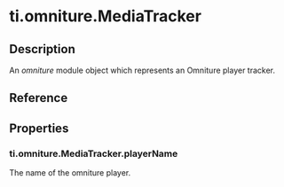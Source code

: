 # ti.omniture.MediaTracker

## Description

An _omniture_ module object which represents an Omniture player tracker.

## Reference

## Properties

### ti.omniture.MediaTracker.playerName

The name of the omniture player.